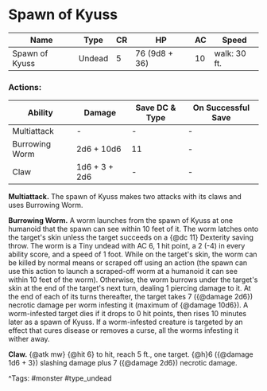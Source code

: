 # Spawn of Kyuss

| Name | Type | CR | HP | AC | Speed |
|------|------|----|----|----|-------|
| Spawn of Kyuss | Undead | 5 | 76 (9d8 + 36) | 10 | walk: 30 ft. |

### Actions:

| Ability | Damage | Save DC & Type | On Successful Save |
|---------|--------|----------------|--------------------|
| Multiattack | - | - | - |
| Burrowing Worm | 2d6 + 10d6 | 11 | - |
| Claw | 1d6 + 3 + 2d6 | - | - |


**Multiattack.** The spawn of Kyuss makes two attacks with its claws and uses Burrowing Worm.

**Burrowing Worm.** A worm launches from the spawn of Kyuss at one humanoid that the spawn can see within 10 feet of it. The worm latches onto the target's skin unless the target succeeds on a {@dc 11} Dexterity saving throw. The worm is a Tiny undead with AC 6, 1 hit point, a 2 (-4) in every ability score, and a speed of 1 foot. While on the target's skin, the worm can be killed by normal means or scraped off using an action (the spawn can use this action to launch a scraped-off worm at a humanoid it can see within 10 feet of the worm). Otherwise, the worm burrows under the target's skin at the end of the target's next turn, dealing 1 piercing damage to it. At the end of each of its turns thereafter, the target takes 7 ({@damage 2d6}) necrotic damage per worm infesting it (maximum of {@damage 10d6}). A worm-infested target dies if it drops to 0 hit points, then rises 10 minutes later as a spawn of Kyuss. If a worm-infested creature is targeted by an effect that cures disease or removes a curse, all the worms infesting it wither away.

**Claw.** {@atk mw} {@hit 6} to hit, reach 5 ft., one target. {@h}6 ({@damage 1d6 + 3}) slashing damage plus 7 ({@damage 2d6}) necrotic damage.

^Tags: #monster #type_undead